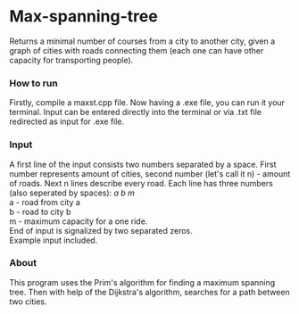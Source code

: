 # Max-spanning-tree
Returns a minimal number of courses from a city to another city, given a graph of cities with roads connecting them (each one can have other capacity for transporting people).
### How to run
Firstly, compile a maxst.cpp file. Now having a .exe file, you can run it your terminal. Input can be entered directly into the terminal or via .txt file redirected as input for .exe file.
### Input
A first line of the input consists two numbers separated by a space. First number represents amount of cities, second number (let's call it n) - amount of roads. Next n lines describe every road. Each line has three numbers (also seperated by spaces): *a b m*  
a - road from city a  
b - road to city b  
m - maximum capacity for a one ride.  
End of input is signalized by two separated zeros.  
Example input included.
### About
This program uses the Prim's algorithm for finding a maximum spanning tree. Then with help of the Dijkstra's algorithm, searches for a path between two cities.
